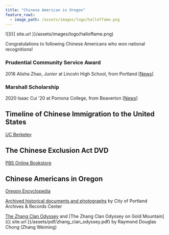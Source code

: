 ```yaml
---
title: "Chinese American in Oregon"
feature_row1:
  - image_path: /assets/images/logo/halloffame.png
---
```


![]({{ site.url }}/assets/images/logo/halloffame.png)

Congratulations to following Chinese Americans who won national recognitions!

### Prudential Community Service Award

2016 Alisha Zhao, Junior at Lincoln High School, from Portland [[News](https://spirit.prudential.com/honoree/2016/or/alisha-zhao)]

### Marshall Scholarship

2020 Isaac Cui ’20 at Pomona College, from Beaverton [[News](https://www.pomona.edu/news/2019/12/09-isaac-cui-20-awarded-prestigious-marshall-scholarship-study-uk)]

## Timeline of Chinese Immigration to the United States

[UC Berkeley](https://bancroft.berkeley.edu/collections/chinese-immigration-to-the-united-states-1884-1944/timeline.html)

## The Chinese Exclusion Act DVD

[PBS Online Bookstore](https://shop.pbs.org/WB0102.html)

## Chinese Americans in Oregon

[Oregon Encyclopedia](https://oregonencyclopedia.org/articles/chinese_americans_in_oregon/#.XSNxh-hKi71)

[Archived historical documents and photographs](https://efiles.portlandoregon.gov/Record?q=recAnyWord%3Achinese&sortBy=recCreatedOn&pagesize=100&filter=electronic ) by City of Portland Archives & Records Center

[The Zhang Clan Odyssey](https://www.mychinaroots.com/samples/zhang-odyssey/#1) and [The Zhang Clan Odyssey on Gold Mountain]({{ site.url }}/assets/pdf/zhang_clan_odyssey.pdf) by Raymond Douglas Chong (Zhang Weiming)

